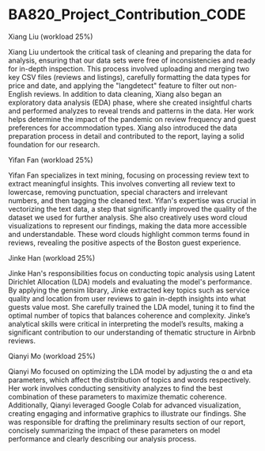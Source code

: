 # BA820_Project_Contribution_CODE

Xiang Liu (workload 25%)

Xiang Liu undertook the critical task of cleaning and preparing the data for analysis, ensuring that our data sets were free of inconsistencies and ready for in-depth inspection. This process involved uploading and merging two key CSV files (reviews and listings), carefully formatting the data types for price and date, and applying the "langdetect" feature to filter out non-English reviews. In addition to data cleaning, Xiang also began an exploratory data analysis (EDA) phase, where she created insightful charts and performed analyzes to reveal trends and patterns in the data. Her work helps determine the impact of the pandemic on review frequency and guest preferences for accommodation types. Xiang also introduced the data preparation process in detail and contributed to the report, laying a solid foundation for our research.



Yifan Fan (workload 25%)

Yifan Fan specializes in text mining, focusing on processing review text to extract meaningful insights. This involves converting all review text to lowercase, removing punctuation, special characters and irrelevant numbers, and then tagging the cleaned text. Yifan's expertise was crucial in vectorizing the text data, a step that significantly improved the quality of the dataset we used for further analysis. She also creatively uses word cloud visualizations to represent our findings, making the data more accessible and understandable. These word clouds highlight common terms found in reviews, revealing the positive aspects of the Boston guest experience.



Jinke Han (workload 25%)

Jinke Han's responsibilities focus on conducting topic analysis using Latent Dirichlet Allocation (LDA) models and evaluating the model's performance. By applying the gensim library, Jinke extracted key topics such as service quality and location from user reviews to gain in-depth insights into what guests value most. She carefully trained the LDA model, tuning it to find the optimal number of topics that balances coherence and complexity. Jinke’s analytical skills were critical in interpreting the model’s results, making a significant contribution to our understanding of thematic structure in Airbnb reviews.



Qianyi Mo (workload 25%)

Qianyi Mo focused on optimizing the LDA model by adjusting the α and eta parameters, which affect the distribution of topics and words respectively. Her work involves conducting sensitivity analyzes to find the best combination of these parameters to maximize thematic coherence. Additionally, Qianyi leveraged Google Colab for advanced visualization, creating engaging and informative graphics to illustrate our findings. She was responsible for drafting the preliminary results section of our report, concisely summarizing the impact of these parameters on model performance and clearly describing our analysis process.
